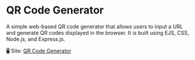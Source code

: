 # QR Code Generator
A simple web-based QR code generator that allows users to input a URL and generate QR codes displayed in the browser. It is built using EJS, CSS, Node.js, and Express.js.

🖥 Site: [QR Code Generator][def]

[def]: https://qr-code-generator-online.netlify.app/
